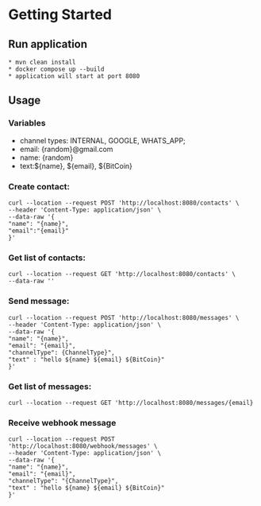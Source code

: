 # Getting Started

## Run application

````
* mvn clean install 
* docker compose up --build
* application will start at port 8080
````
## Usage

### Variables
* channel types: INTERNAL, GOOGLE, WHATS_APP;
* email: {random}@gmail.com
* name: {random}
* text:${name}, ${email}, ${BitCoin}

### Create contact: 

    curl --location --request POST 'http://localhost:8080/contacts' \
    --header 'Content-Type: application/json' \
    --data-raw '{
    "name": "{name}",
    "email":"{email}"
    }'

### Get list of contacts: 
    
    curl --location --request GET 'http://localhost:8080/contacts' \
    --data-raw ''

### Send message:
    
    curl --location --request POST 'http://localhost:8080/messages' \
    --header 'Content-Type: application/json' \
    --data-raw '{
    "name": "{name}",
    "email": "{email}",
    "channelType": {ChannelType}",
    "text" : "hello ${name} ${email} ${BitCoin}"
    }'

### Get list of messages:
    
    curl --location --request GET 'http://localhost:8080/messages/{email}

### Receive webhook message
    
    curl --location --request POST 'http://localhost:8080/webhook/messages' \
    --header 'Content-Type: application/json' \
    --data-raw '{
    "name": "{name}",
    "email": "{email}",
    "channelType": "{ChannelType}",
    "text" : "hello ${name} ${email} ${BitCoin}"
    }'
